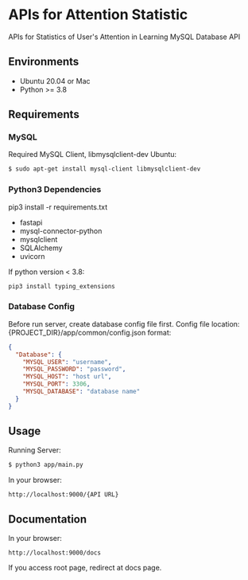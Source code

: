 # APIs for Attention Statistic
APIs for Statistics of User's Attention in Learning
MySQL Database API
## Environments
* Ubuntu 20.04 or Mac
* Python >= 3.8
## Requirements
### MySQL
Required MySQL Client, libmysqlclient-dev
Ubuntu:
```bash
$ sudo apt-get install mysql-client libmysqlclient-dev
```
### Python3 Dependencies
pip3 install -r requirements.txt
* fastapi
* mysql-connector-python
* mysqlclient
* SQLAlchemy
* uvicorn   
   
If python version < 3.8:
```bash
pip3 install typing_extensions
```
### Database Config
Before run server, create database config file first.
Config file location: {PROJECT_DIR}/app/common/config.json
format:
```json
{
  "Database": {
    "MYSQL_USER": "username",
    "MYSQL_PASSWORD": "password",
    "MYSQL_HOST": "host url",
    "MYSQL_PORT": 3306,
    "MYSQL_DATABASE": "database name"
  }
}
```
## Usage
Running Server:
```bash
$ python3 app/main.py
```
In your browser:
```
http://localhost:9000/{API URL}
```
## Documentation
In your browser:
```
http://localhost:9000/docs
```
If you access root page, redirect at docs page.
